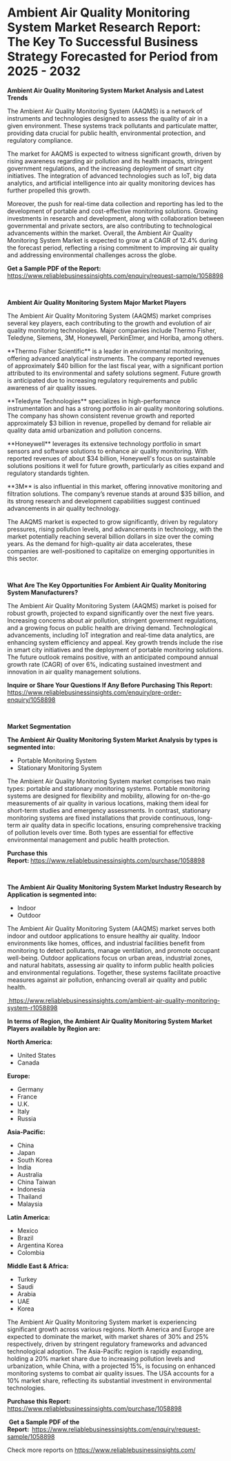 <p><h1>Ambient Air Quality Monitoring System Market Research Report: The Key To Successful Business Strategy Forecasted for Period from 2025 - 2032</h1></p><p><strong>Ambient Air Quality Monitoring System Market Analysis and Latest Trends</strong></p>
<p><p>The Ambient Air Quality Monitoring System (AAQMS) is a network of instruments and technologies designed to assess the quality of air in a given environment. These systems track pollutants and particulate matter, providing data crucial for public health, environmental protection, and regulatory compliance. </p><p>The market for AAQMS is expected to witness significant growth, driven by rising awareness regarding air pollution and its health impacts, stringent government regulations, and the increasing deployment of smart city initiatives. The integration of advanced technologies such as IoT, big data analytics, and artificial intelligence into air quality monitoring devices has further propelled this growth. </p><p>Moreover, the push for real-time data collection and reporting has led to the development of portable and cost-effective monitoring solutions. Growing investments in research and development, along with collaboration between governmental and private sectors, are also contributing to technological advancements within the market. Overall, the Ambient Air Quality Monitoring System Market is expected to grow at a CAGR of 12.4% during the forecast period, reflecting a rising commitment to improving air quality and addressing environmental challenges across the globe.</p></p>
<p><strong>Get a Sample PDF of the Report:&nbsp;</strong> <a href="https://www.reliablebusinessinsights.com/enquiry/request-sample/1058898?utm_campaign=3568&utm_medium=2&utm_source=Github&utm_content=ia&utm_term=09042025&utm_id=ambient-air-quality-monitoring-system">https://www.reliablebusinessinsights.com/enquiry/request-sample/1058898</a></p>
<p>&nbsp;</p>
<p><strong>Ambient Air Quality Monitoring System Major Market Players</strong></p>
<p><p>The Ambient Air Quality Monitoring System (AAQMS) market comprises several key players, each contributing to the growth and evolution of air quality monitoring technologies. Major companies include Thermo Fisher, Teledyne, Siemens, 3M, Honeywell, PerkinElmer, and Horiba, among others.</p><p>**Thermo Fisher Scientific** is a leader in environmental monitoring, offering advanced analytical instruments. The company reported revenues of approximately $40 billion for the last fiscal year, with a significant portion attributed to its environmental and safety solutions segment. Future growth is anticipated due to increasing regulatory requirements and public awareness of air quality issues.</p><p>**Teledyne Technologies** specializes in high-performance instrumentation and has a strong portfolio in air quality monitoring solutions. The company has shown consistent revenue growth and reported approximately $3 billion in revenue, propelled by demand for reliable air quality data amid urbanization and pollution concerns.</p><p>**Honeywell** leverages its extensive technology portfolio in smart sensors and software solutions to enhance air quality monitoring. With reported revenues of about $34 billion, Honeywell's focus on sustainable solutions positions it well for future growth, particularly as cities expand and regulatory standards tighten.</p><p>**3M** is also influential in this market, offering innovative monitoring and filtration solutions. The company’s revenue stands at around $35 billion, and its strong research and development capabilities suggest continued advancements in air quality technology.</p><p>The AAQMS market is expected to grow significantly, driven by regulatory pressures, rising pollution levels, and advancements in technology, with the market potentially reaching several billion dollars in size over the coming years. As the demand for high-quality air data accelerates, these companies are well-positioned to capitalize on emerging opportunities in this sector.</p></p>
<p>&nbsp;</p>
<p><strong>What Are The Key Opportunities For Ambient Air Quality Monitoring System Manufacturers?</strong></p>
<p><p>The Ambient Air Quality Monitoring System (AAQMS) market is poised for robust growth, projected to expand significantly over the next five years. Increasing concerns about air pollution, stringent government regulations, and a growing focus on public health are driving demand. Technological advancements, including IoT integration and real-time data analytics, are enhancing system efficiency and appeal. Key growth trends include the rise in smart city initiatives and the deployment of portable monitoring solutions. The future outlook remains positive, with an anticipated compound annual growth rate (CAGR) of over 6%, indicating sustained investment and innovation in air quality management solutions.</p></p>
<p><strong>Inquire or Share Your Questions If Any Before Purchasing This Report:</strong> <a href="https://www.reliablebusinessinsights.com/enquiry/pre-order-enquiry/1058898?utm_campaign=3568&utm_medium=2&utm_source=Github&utm_content=ia&utm_term=09042025&utm_id=ambient-air-quality-monitoring-system">https://www.reliablebusinessinsights.com/enquiry/pre-order-enquiry/1058898</a></p>
<p>&nbsp;</p>
<p><strong>Market Segmentation</strong></p>
<p><strong>The Ambient Air Quality Monitoring System Market Analysis by types is segmented into:</strong></p>
<p><ul><li>Portable Monitoring System</li><li>Stationary Monitoring System</li></ul></p>
<p><p>The Ambient Air Quality Monitoring System market comprises two main types: portable and stationary monitoring systems. Portable monitoring systems are designed for flexibility and mobility, allowing for on-the-go measurements of air quality in various locations, making them ideal for short-term studies and emergency assessments. In contrast, stationary monitoring systems are fixed installations that provide continuous, long-term air quality data in specific locations, ensuring comprehensive tracking of pollution levels over time. Both types are essential for effective environmental management and public health protection.</p></p>
<p><strong>Purchase this Report:&nbsp;</strong><a href="https://www.reliablebusinessinsights.com/purchase/1058898?utm_campaign=3568&utm_medium=2&utm_source=Github&utm_content=ia&utm_term=09042025&utm_id=ambient-air-quality-monitoring-system">https://www.reliablebusinessinsights.com/purchase/1058898</a></p>
<p>&nbsp;</p>
<p><strong>The Ambient Air Quality Monitoring System Market Industry Research by Application is segmented into:</strong></p>
<p><ul><li>Indoor</li><li>Outdoor</li></ul></p>
<p><p>The Ambient Air Quality Monitoring System (AAQMS) market serves both indoor and outdoor applications to ensure healthy air quality. Indoor environments like homes, offices, and industrial facilities benefit from monitoring to detect pollutants, manage ventilation, and promote occupant well-being. Outdoor applications focus on urban areas, industrial zones, and natural habitats, assessing air quality to inform public health policies and environmental regulations. Together, these systems facilitate proactive measures against air pollution, enhancing overall air quality and public health.</p></p>
<p><a href="https://www.reliablebusinessinsights.com/ambient-air-quality-monitoring-system-r1058898?utm_campaign=3568&utm_medium=2&utm_source=Github&utm_content=ia&utm_term=09042025&utm_id=ambient-air-quality-monitoring-system">&nbsp;https://www.reliablebusinessinsights.com/ambient-air-quality-monitoring-system-r1058898</a></p>
<p><strong>In terms of Region, the Ambient Air Quality Monitoring System Market Players available by Region are:</strong></p>
<p>
    <p> <strong> North America: </strong>
        <ul>
            <li>United States</li>
            <li>Canada</li>
        </ul>
        </p> 
    <p> <strong> Europe: </strong>
        <ul>
            <li>Germany</li>
            <li>France</li>
            <li>U.K.</li>
            <li>Italy</li>
            <li>Russia</li>
        </ul>
        </p> 
    <p> <strong> Asia-Pacific: </strong>
        <ul>
            <li>China</li>
            <li>Japan</li>
            <li>South Korea</li>
            <li>India</li>
            <li>Australia</li>
            <li>China Taiwan</li>
            <li>Indonesia</li>
            <li>Thailand</li>
            <li>Malaysia</li>
        </ul>
        </p> 
    <p> <strong> Latin America: </strong>
        <ul>
            <li>Mexico</li>
            <li>Brazil</li>
            <li>Argentina Korea</li>
            <li>Colombia</li>
        </ul>
        </p> 
    <p> <strong> Middle East & Africa: </strong>
        <ul>
            <li>Turkey</li>
            <li>Saudi</li>
            <li>Arabia</li>
            <li>UAE</li>
            <li>Korea</li>
        </ul>
    </p>
    </p>
<p><p>The Ambient Air Quality Monitoring System market is experiencing significant growth across various regions. North America and Europe are expected to dominate the market, with market shares of 30% and 25% respectively, driven by stringent regulatory frameworks and advanced technological adoption. The Asia-Pacific region is rapidly expanding, holding a 20% market share due to increasing pollution levels and urbanization, while China, with a projected 15%, is focusing on enhanced monitoring systems to combat air quality issues. The USA accounts for a 10% market share, reflecting its substantial investment in environmental technologies.</p></p>
<p><strong>Purchase this Report: </strong><a href="https://www.reliablebusinessinsights.com/purchase/1058898?utm_campaign=3568&utm_medium=2&utm_source=Github&utm_content=ia&utm_term=09042025&utm_id=ambient-air-quality-monitoring-system">https://www.reliablebusinessinsights.com/purchase/1058898</a></p>
<p>&nbsp;<strong>Get a Sample PDF of the Report:&nbsp;&nbsp;</strong><a href="https://www.reliablebusinessinsights.com/enquiry/request-sample/1058898?utm_campaign=3568&utm_medium=2&utm_source=Github&utm_content=ia&utm_term=09042025&utm_id=ambient-air-quality-monitoring-system">https://www.reliablebusinessinsights.com/enquiry/request-sample/1058898</a></p>
<p><strong></strong></p>
<p>Check more reports on <a href="https://www.reliablebusinessinsights.com/?utm_campaign=3568&utm_medium=2&utm_source=Github&utm_content=ia&utm_term=09042025&utm_id=ambient-air-quality-monitoring-system">https://www.reliablebusinessinsights.com/</a></p>